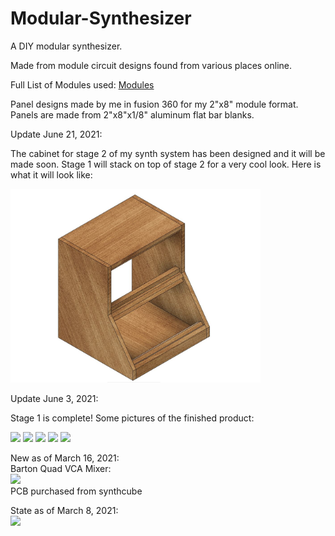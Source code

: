 # Modular-Synthesizer

A DIY modular synthesizer.

Made from module circuit designs found from various places online.

Full List of Modules used: [Modules](https://github.com/davidhannan/Modular-Synthesizer/tree/main/Modules)

Panel designs made by me in fusion 360 for my 2"x8" module format.
Panels are made from 2"x8"x1/8" aluminum flat bar blanks.

Update June 21, 2021:

The cabinet for stage 2 of my synth system has been designed and it will be made soon. Stage 1 will stack on top of stage 2 for a very cool look. Here is what it will look like:

<img src="https://github.com/davidhannan/Modular-Synthesizer/blob/main/Cabinet/synthcab2.JPG" width="400">

Update June 3, 2021:

Stage 1 is complete! Some pictures of the finished product:

<img src="https://lh3.googleusercontent.com/pw/ACtC-3dhnv9o77lgiU_hrYIIkHtPelrZgruJqKJLZ-UNO7OZmOa9DfHZyrlTlBTFO9EchBC8f7kdaf_DEBo_CZDL8r8QmlxYaFcMEHZVAu2wyES-rWSSwxJI2X3MZwfkd8Drs0nTgQTicqi2Ho_kENsIBJZC=w727-h969-no?authuser=0" width="400">

<img src="https://lh3.googleusercontent.com/pw/ACtC-3cdKCSIyJ-nHB7deSdW0Of5BTKYbC0NvOtDrDiWru9wnryiwaKP4qo0EH7ibKnXCGlhsscZpFlHmFwaGc0dM7agGanEwUGoMwNfWmyQb87jr2GTU_XPa1qMAnlTrqdQuisjwRMPthfy18u9q9QNNdVQ=w1292-h970-no?authuser=0" width="400">

<img src="https://lh3.googleusercontent.com/pw/ACtC-3dRQ_bmRBNpApjbc9fjQi8LF1M_SEwAqWylcHz0xRpmCpIaD54UhfKeJzDmZfPQtlc9ym9lc20ZI1s7jTNdb-lGoWApxX3h_rQUCZh0E5mrb4iMmdmRj8awBs7qRr37CVIZIrh-kAmal7H1q4qBQXKB=w1292-h970-no?authuser=0" width="400">

<img src="https://lh3.googleusercontent.com/pw/ACtC-3d6M-zY8w0-shaOGrwc-TkMvlY15O81aHyjnri_xU-dApmHPZ7adI8I2fsoc2RHGV1Qi1fFCXVPR_Siqjz_r-m4bT4SoeYXoz_JnaQPybeM5OO-X27qBietXP7yufUqq02BBVj0dQE5cWv-aky3usV8=w727-h969-no?authuser=0" width="400">

<img src="https://lh3.googleusercontent.com/pw/ACtC-3dZ7Eg3ygeUT23O_9hWzsrBKeMWPDxCZSe83cxvRS6Q5WuSeEHsArs4t8nGx-6Pa9TceQelJcZLcs5littin1xPbQkQPSfDI0g2tdFm7sRXTZvbHFDGc8mXm9EyRIn6noGObfx5L3a7NIXn2awSQbcQ=w727-h969-no?authuser=0" width="400">


New as of March 16, 2021:  
Barton Quad VCA Mixer:  
<img src="https://user-images.githubusercontent.com/44103384/111362925-633db100-865d-11eb-8b4a-87b78b7c4a04.jpg" width="400">  
PCB purchased from synthcube


State as of March 8, 2021:  
<img src="https://user-images.githubusercontent.com/44103384/111363460-127a8800-865e-11eb-910f-32535bcc1beb.jpg" width="400">


